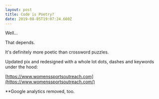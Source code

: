 ```yaml
---
layout: post
title: Code is Poetry?
date: 2019-08-05T19:07:24.660Z
---
```

Well...

That depends.

It's definitely more poetic than crossword puzzles.

Updated pix and redesigned with a whole lot dots, dashes and keywords under the hood:

[https://www.womenssportsoutreach.com](https://www.womenssportsoutreach.com/)

\*\*Google analytics removed, too.
